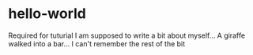# hello-world
Required for tuturial
I am supposed to write a bit about myself...
A giraffe walked into a bar...
I can't remember the rest of the bit
